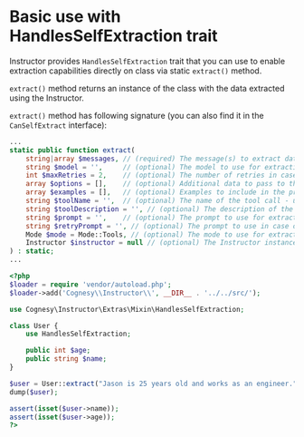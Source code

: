 # Basic use with HandlesSelfExtraction trait

Instructor provides `HandlesSelfExtraction` trait that you can use to enable
extraction capabilities directly on class via static `extract()` method.

`extract()` method returns an instance of the class with the data extracted
using the Instructor.

`extract()` method has following signature (you can also find it in the
`CanSelfExtract` interface):

```php
...
static public function extract(
    string|array $messages, // (required) The message(s) to extract data from
    string $model = '',     // (optional) The model to use for extraction (otherwise - use default)
    int $maxRetries = 2,    // (optional) The number of retries in case of validation failure
    array $options = [],    // (optional) Additional data to pass to the Instructor or LLM API
    array $examples = [],   // (optional) Examples to include in the prompt
    string $toolName = '',  // (optional) The name of the tool call - used to add semantic information for LLM
    string $toolDescription = '', // (optional) The description of the tool call - as above
    string $prompt = '',    // (optional) The prompt to use for extraction
    string $retryPrompt = '', // (optional) The prompt to use in case of validation failure
    Mode $mode = Mode::Tools, // (optional) The mode to use for extraction
    Instructor $instructor = null // (optional) The Instructor instance to use for extraction
) : static;
...
```

```php
<?php
$loader = require 'vendor/autoload.php';
$loader->add('Cognesy\\Instructor\\', __DIR__ . '../../src/');

use Cognesy\Instructor\Extras\Mixin\HandlesSelfExtraction;

class User {
    use HandlesSelfExtraction;

    public int $age;
    public string $name;
}

$user = User::extract("Jason is 25 years old and works as an engineer.");
dump($user);

assert(isset($user->name));
assert(isset($user->age));
?>
```
